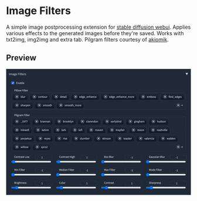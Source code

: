 # Image Filters
A simple image postprocessing extension for [stable diffusion webui](https://github.com/AUTOMATIC1111/stable-diffusion-webui). Applies various effects to the generated images before they're saved. Works with txt2img, img2img and extra tab. Pilgram filters courtesy of [akiomik](https://github.com/akiomik/pilgram).

## Preview
![preview](preview.png)
